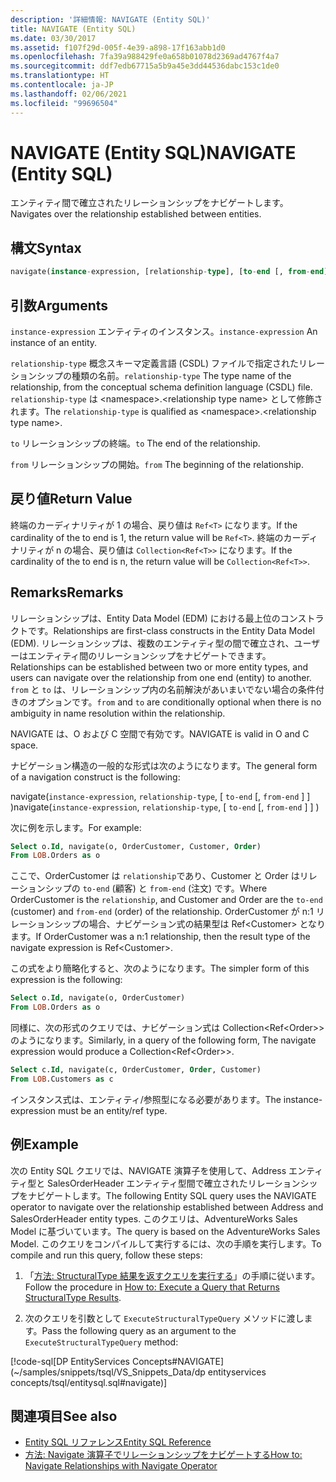 ```yaml
---
description: '詳細情報: NAVIGATE (Entity SQL)'
title: NAVIGATE (Entity SQL)
ms.date: 03/30/2017
ms.assetid: f107f29d-005f-4e39-a898-17f163abb1d0
ms.openlocfilehash: 7fa39a988429fe0a658b01078d2369ad4767f4a7
ms.sourcegitcommit: ddf7edb67715a5b9a45e3dd44536dabc153c1de0
ms.translationtype: HT
ms.contentlocale: ja-JP
ms.lasthandoff: 02/06/2021
ms.locfileid: "99696504"
---
```

# <a name="navigate-entity-sql"></a><span data-ttu-id="23ac5-103">NAVIGATE (Entity SQL)</span><span class="sxs-lookup"><span data-stu-id="23ac5-103">NAVIGATE (Entity SQL)</span></span>

<span data-ttu-id="23ac5-104">エンティティ間で確立されたリレーションシップをナビゲートします。</span><span class="sxs-lookup"><span data-stu-id="23ac5-104">Navigates over the relationship established between entities.</span></span>

## <a name="syntax"></a><span data-ttu-id="23ac5-105">構文</span><span class="sxs-lookup"><span data-stu-id="23ac5-105">Syntax</span></span>

```sql
navigate(instance-expression, [relationship-type], [to-end [, from-end] ])
```

## <a name="arguments"></a><span data-ttu-id="23ac5-106">引数</span><span class="sxs-lookup"><span data-stu-id="23ac5-106">Arguments</span></span>

<span data-ttu-id="23ac5-107">`instance-expression` エンティティのインスタンス。</span><span class="sxs-lookup"><span data-stu-id="23ac5-107">`instance-expression` An instance of an entity.</span></span>

<span data-ttu-id="23ac5-108">`relationship-type` 概念スキーマ定義言語 (CSDL) ファイルで指定されたリレーションシップの種類の名前。</span><span class="sxs-lookup"><span data-stu-id="23ac5-108">`relationship-type` The type name of the relationship, from the conceptual schema definition language (CSDL) file.</span></span> <span data-ttu-id="23ac5-109">`relationship-type` は \<namespace>.\<relationship type name> として修飾されます。</span><span class="sxs-lookup"><span data-stu-id="23ac5-109">The `relationship-type` is qualified as \<namespace>.\<relationship type name>.</span></span>

<span data-ttu-id="23ac5-110">`to` リレーションシップの終端。</span><span class="sxs-lookup"><span data-stu-id="23ac5-110">`to` The end of the relationship.</span></span>

<span data-ttu-id="23ac5-111">`from` リレーションシップの開始。</span><span class="sxs-lookup"><span data-stu-id="23ac5-111">`from` The beginning of the relationship.</span></span>

## <a name="return-value"></a><span data-ttu-id="23ac5-112">戻り値</span><span class="sxs-lookup"><span data-stu-id="23ac5-112">Return Value</span></span>

<span data-ttu-id="23ac5-113">終端のカーディナリティが 1 の場合、戻り値は `Ref<T>` になります。</span><span class="sxs-lookup"><span data-stu-id="23ac5-113">If the cardinality of the to end is 1, the return value will be `Ref<T>`.</span></span> <span data-ttu-id="23ac5-114">終端のカーディナリティが n の場合、戻り値は `Collection<Ref<T>>` になります。</span><span class="sxs-lookup"><span data-stu-id="23ac5-114">If the cardinality of the to end is n, the return value will be `Collection<Ref<T>>`.</span></span>

## <a name="remarks"></a><span data-ttu-id="23ac5-115">Remarks</span><span class="sxs-lookup"><span data-stu-id="23ac5-115">Remarks</span></span>

<span data-ttu-id="23ac5-116">リレーションシップは、Entity Data Model (EDM) における最上位のコンストラクトです。</span><span class="sxs-lookup"><span data-stu-id="23ac5-116">Relationships are first-class constructs in the Entity Data Model (EDM).</span></span> <span data-ttu-id="23ac5-117">リレーションシップは、複数のエンティティ型の間で確立され、ユーザーはエンティティ間のリレーションシップをナビゲートできます。</span><span class="sxs-lookup"><span data-stu-id="23ac5-117">Relationships can be established between two or more entity types, and users can navigate over the relationship from one end (entity) to another.</span></span> <span data-ttu-id="23ac5-118">`from` と `to` は、リレーションシップ内の名前解決があいまいでない場合の条件付きのオプションです。</span><span class="sxs-lookup"><span data-stu-id="23ac5-118">`from` and `to` are conditionally optional when there is no ambiguity in name resolution within the relationship.</span></span>

<span data-ttu-id="23ac5-119">NAVIGATE は、O および C 空間で有効です。</span><span class="sxs-lookup"><span data-stu-id="23ac5-119">NAVIGATE is valid in O and C space.</span></span>

<span data-ttu-id="23ac5-120">ナビゲーション構造の一般的な形式は次のようになります。</span><span class="sxs-lookup"><span data-stu-id="23ac5-120">The general form of a navigation construct is the following:</span></span>

<span data-ttu-id="23ac5-121">navigate(`instance-expression`, `relationship-type`, [ `to-end` [, `from-end` ] ] )</span><span class="sxs-lookup"><span data-stu-id="23ac5-121">navigate(`instance-expression`, `relationship-type`, [ `to-end` [, `from-end` ] ] )</span></span>

<span data-ttu-id="23ac5-122">次に例を示します。</span><span class="sxs-lookup"><span data-stu-id="23ac5-122">For example:</span></span>

```sql
Select o.Id, navigate(o, OrderCustomer, Customer, Order)
From LOB.Orders as o
```

<span data-ttu-id="23ac5-123">ここで、OrderCustomer は `relationship`であり、Customer と Order はリレーションシップの `to-end` (顧客) と `from-end` (注文) です。</span><span class="sxs-lookup"><span data-stu-id="23ac5-123">Where OrderCustomer is the `relationship`, and Customer and Order are the `to-end` (customer) and `from-end` (order) of the relationship.</span></span> <span data-ttu-id="23ac5-124">OrderCustomer が n:1 リレーションシップの場合、ナビゲーション式の結果型は Ref\<Customer> となります。</span><span class="sxs-lookup"><span data-stu-id="23ac5-124">If OrderCustomer was a n:1 relationship, then the result type of the navigate expression is Ref\<Customer>.</span></span>

<span data-ttu-id="23ac5-125">この式をより簡略化すると、次のようになります。</span><span class="sxs-lookup"><span data-stu-id="23ac5-125">The simpler form of this expression is the following:</span></span>

```sql
Select o.Id, navigate(o, OrderCustomer)
From LOB.Orders as o
```

<span data-ttu-id="23ac5-126">同様に、次の形式のクエリでは、ナビゲーション式は Collection<Ref\<Order>> のようになります。</span><span class="sxs-lookup"><span data-stu-id="23ac5-126">Similarly, in a query of the following form, The navigate expression would produce a Collection<Ref\<Order>>.</span></span>

```sql
Select c.Id, navigate(c, OrderCustomer, Order, Customer)
From LOB.Customers as c
```

<span data-ttu-id="23ac5-127">インスタンス式は、エンティティ/参照型になる必要があります。</span><span class="sxs-lookup"><span data-stu-id="23ac5-127">The instance-expression must be an entity/ref type.</span></span>

## <a name="example"></a><span data-ttu-id="23ac5-128">例</span><span class="sxs-lookup"><span data-stu-id="23ac5-128">Example</span></span>

<span data-ttu-id="23ac5-129">次の Entity SQL クエリでは、NAVIGATE 演算子を使用して、Address エンティティ型と SalesOrderHeader エンティティ型間で確立されたリレーションシップをナビゲートします。</span><span class="sxs-lookup"><span data-stu-id="23ac5-129">The following Entity SQL query uses the NAVIGATE operator to navigate over the relationship established between Address and SalesOrderHeader entity types.</span></span> <span data-ttu-id="23ac5-130">このクエリは、AdventureWorks Sales Model に基づいています。</span><span class="sxs-lookup"><span data-stu-id="23ac5-130">The query is based on the AdventureWorks Sales Model.</span></span> <span data-ttu-id="23ac5-131">このクエリをコンパイルして実行するには、次の手順を実行します。</span><span class="sxs-lookup"><span data-stu-id="23ac5-131">To compile and run this query, follow these steps:</span></span>

1. <span data-ttu-id="23ac5-132">「[方法: StructuralType 結果を返すクエリを実行する](../how-to-execute-a-query-that-returns-structuraltype-results.md)」の手順に従います。</span><span class="sxs-lookup"><span data-stu-id="23ac5-132">Follow the procedure in [How to: Execute a Query that Returns StructuralType Results](../how-to-execute-a-query-that-returns-structuraltype-results.md).</span></span>

2. <span data-ttu-id="23ac5-133">次のクエリを引数として `ExecuteStructuralTypeQuery` メソッドに渡します。</span><span class="sxs-lookup"><span data-stu-id="23ac5-133">Pass the following query as an argument to the `ExecuteStructuralTypeQuery` method:</span></span>

 [!code-sql[DP EntityServices Concepts#NAVIGATE](~/samples/snippets/tsql/VS_Snippets_Data/dp entityservices concepts/tsql/entitysql.sql#navigate)]

## <a name="see-also"></a><span data-ttu-id="23ac5-134">関連項目</span><span class="sxs-lookup"><span data-stu-id="23ac5-134">See also</span></span>

- [<span data-ttu-id="23ac5-135">Entity SQL リファレンス</span><span class="sxs-lookup"><span data-stu-id="23ac5-135">Entity SQL Reference</span></span>](entity-sql-reference.md)
- [<span data-ttu-id="23ac5-136">方法: Navigate 演算子でリレーションシップをナビゲートする</span><span class="sxs-lookup"><span data-stu-id="23ac5-136">How to: Navigate Relationships with Navigate Operator</span></span>](navigate-entity-sql.md)
